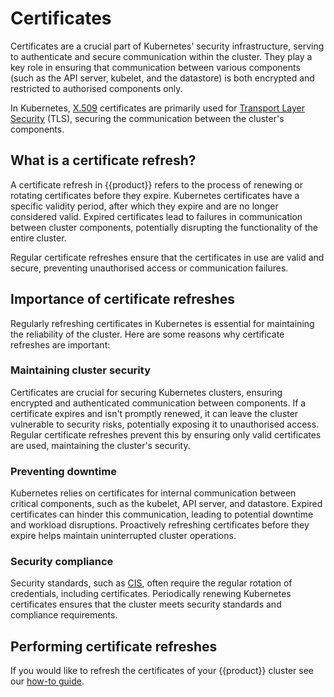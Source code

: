 # Certificates

Certificates are a crucial part of Kubernetes' security infrastructure, serving
to authenticate and secure communication within the cluster. They play a key
role in ensuring that communication between various components (such as the
API server, kubelet, and the datastore) is both encrypted and restricted to
authorised components only.

In Kubernetes, [X.509][] certificates are primarily used for
[Transport Layer Security][] (TLS), securing the communication between the
cluster's components.

## What is a certificate refresh?

A certificate refresh in {{product}} refers to the process of renewing or
rotating certificates before they expire. Kubernetes certificates have
a specific validity period, after which they expire and are no longer
considered valid. Expired certificates lead to failures in communication
between cluster components, potentially disrupting the functionality of the
entire cluster.

Regular certificate refreshes ensure that the certificates in use are valid and
secure, preventing unauthorised access or communication failures.

## Importance of certificate refreshes

Regularly refreshing certificates in Kubernetes is essential for maintaining
the reliability of the cluster. Here are some reasons why certificate refreshes
are important:

### Maintaining cluster security

Certificates are crucial for securing Kubernetes clusters, ensuring encrypted
and authenticated communication between components. If a certificate expires
and isn't promptly renewed, it can leave the cluster vulnerable to security
risks, potentially exposing it to unauthorised access. Regular certificate
refreshes prevent this by ensuring only valid certificates are used,
maintaining the cluster's security.

### Preventing downtime

Kubernetes relies on certificates for internal communication between critical
components, such as the kubelet, API server, and datastore. Expired
certificates can hinder this communication, leading to potential downtime and
workload disruptions. Proactively refreshing certificates before they expire
helps maintain uninterrupted cluster operations.

### Security compliance

Security standards, such as [CIS][], often require the regular rotation of
credentials, including certificates. Periodically renewing Kubernetes
certificates ensures that the cluster meets security standards and compliance
requirements.

## Performing certificate refreshes

If you would like to refresh the certificates of your {{product}} cluster see
our [how-to guide].

<!-- LINKS -->

[CIS]: https://www.cisecurity.org/controls
[Transport Layer Security]: https://datatracker.ietf.org/doc/html/rfc8446
[X.509]: https://datatracker.ietf.org/doc/html/rfc5280
[how-to guide]: /snap/howto/security/refresh-certs.md
